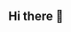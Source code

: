 ## Hi there 👋

<!--
**Sizwheel22/Sizwheel22** is a ✨ _special_ ✨ repository because its `README.md` (this file) appears on your GitHub profile.

Here are some ideas to get you started:

- 🔭 I’m currently working on ... spaceships.
- 🌱 I’m currently learning ...what's on the other side of this window.
- 👯 I’m looking to collaborate on ...how to smoke the perfect brisket.
- 🤔 I’m looking for help with ...where to find the best fish tacos.
- 💬 Ask me about ...the day I learned to fly.
- 📫 How to reach me: ...when I am around.
- 😄 Pronouns: ...who, what, where, when.
- ⚡ Fun fact: ...I only type in Github on Wednesdays.
-->
